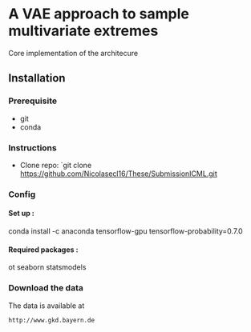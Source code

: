 # A VAE approach to sample multivariate extremes
Core implementation of the architecure

## Installation
### Prerequisite
- git
- conda

### Instructions
- Clone repo:
`git clone https://github.com/Nicolasecl16/These/SubmissionICML.git

### Config 
#### Set up :
conda install -c anaconda tensorflow-gpu tensorflow-probability=0.7.0

#### Required packages :
ot
seaborn
statsmodels

### Download the data
The data is available at
```
http://www.gkd.bayern.de
